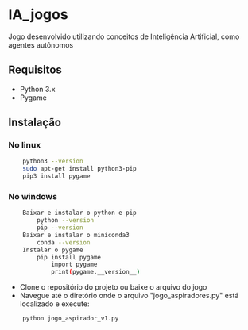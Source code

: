 # IA_jogos
Jogo desenvolvido utilizando conceitos de Inteligência Artificial, como agentes autônomos

## Requisitos
 - Python 3.x
 - Pygame
 
 
## Instalação

### No linux

```bash
	python3 --version
	sudo apt-get install python3-pip
	pip3 install pygame	
```

### No windows

```bash
	Baixar e instalar o python e pip
		python --version
		pip --version
	Baixar e instalar o miniconda3
		conda --version
	Instalar o pygame
		pip install pygame
			import pygame
			print(pygame.__version__)
```

- Clone o repositório do projeto ou baixe o arquivo do jogo
- Navegue até o diretório onde o arquivo "jogo_aspiradores.py" está localizado e execute:

```bash
	python jogo_aspirador_v1.py
```
